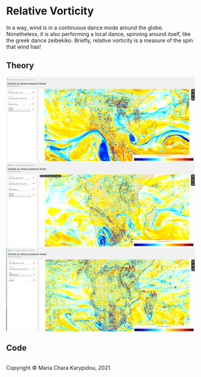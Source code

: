 # Relative Vorticity

In a way, wind is in a continuous dance mode around the globe. Nonetheless, it is also performing a local dance, spinning around itself, like the greek dance zeibekiko. Briefly, relative vorticity is a measure of the spin that wind has! 

## Theory
    
<a>
    <img src="/src/Kinematics/img/ECMWF_RelVort_250hPa.png" alt="Relative Vorticity at 05/12/2021 (12:00 UTC) at 250 hPa from ECMWF" width="800" />
</a>

    
<a >
    <img src="/src/Kinematics/img/ECMWF_RelVort_500hPa.png" alt="Relative Vorticity at 05/12/2021 (12:00 UTC) at 500 hPa from ECMWF" width="800" />
</a>

    
<a>
    <img src="/src/Kinematics/img/ECMWF_RelVort_850hPa.png" alt="Relative Vorticity at 05/12/2021 (12:00 UTC) at 850 hPa from ECMWF" width="800" />
</a>
    
 ## Code


<footer>
<p style="float:left; width: 100%;">
Copyright © Maria Chara Karypidou, 2021
</p>
</footer>


